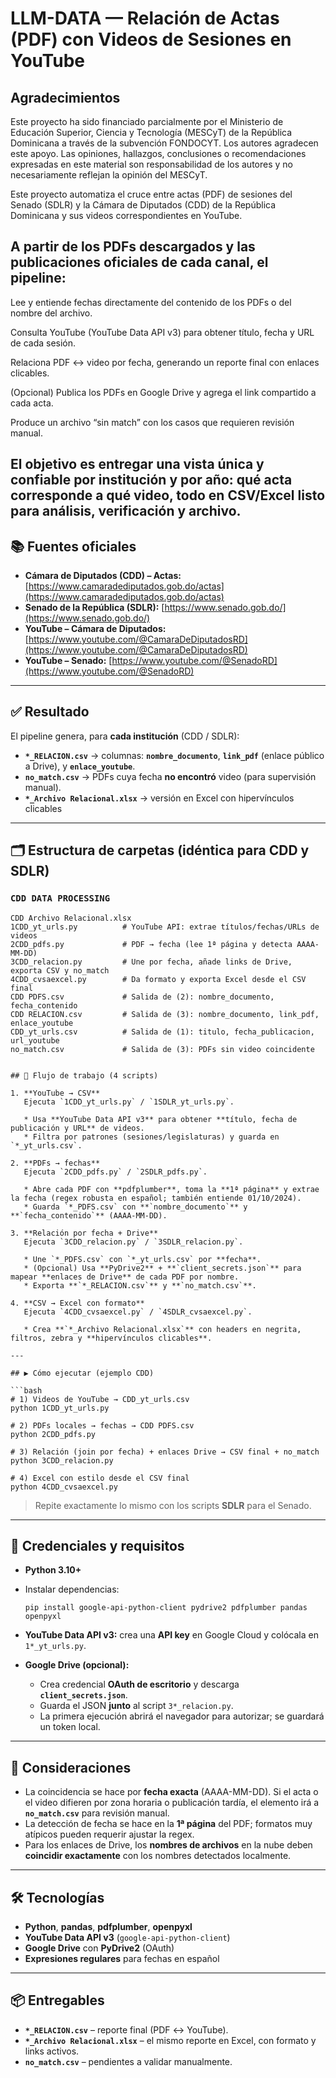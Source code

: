 # LLM-DATA — Relación de Actas (PDF) con Videos de Sesiones en YouTube
Agradecimientos
-
Este proyecto ha sido financiado parcialmente por el Ministerio de Educación Superior, Ciencia y Tecnología (MESCyT) de la República Dominicana a través de la subvención FONDOCYT. Los autores agradecen este apoyo. 
Las opiniones, hallazgos, conclusiones o recomendaciones expresadas en este material son responsabilidad de los autores y no necesariamente reflejan la opinión del MESCyT.

Este proyecto automatiza el cruce entre actas (PDF) de sesiones del Senado (SDLR) y la Cámara de Diputados (CDD) de la República Dominicana y sus videos correspondientes en YouTube.

A partir de los PDFs descargados y las publicaciones oficiales de cada canal, el pipeline:
-
Lee y entiende fechas directamente del contenido de los PDFs o del nombre del archivo.


Consulta YouTube (YouTube Data API v3) para obtener título, fecha y URL de cada sesión.


Relaciona PDF ↔ video por fecha, generando un reporte final con enlaces clicables.


(Opcional) Publica los PDFs en Google Drive y agrega el link compartido a cada acta.


Produce un archivo “sin match” con los casos que requieren revisión manual.


El objetivo es entregar una vista única y confiable por institución y por año: qué acta corresponde a qué video, todo en CSV/Excel listo para análisis, verificación y archivo.
---

## 📚 Fuentes oficiales

* **Cámara de Diputados (CDD) – Actas:** [https://www.camaradediputados.gob.do/actas](https://www.camaradediputados.gob.do/actas)
* **Senado de la República (SDLR):** [https://www.senado.gob.do/](https://www.senado.gob.do/)
* **YouTube – Cámara de Diputados:** [https://www.youtube.com/@CamaraDeDiputadosRD](https://www.youtube.com/@CamaraDeDiputadosRD)
* **YouTube – Senado:** [https://www.youtube.com/@SenadoRD](https://www.youtube.com/@SenadoRD)

---

## ✅ Resultado

El pipeline genera, para **cada institución** (CDD / SDLR):

* **`*_RELACION.csv`** → columnas: **`nombre_documento`**, **`link_pdf`** (enlace público a Drive), y **`enlace_youtube`**.
* **`no_match.csv`** → PDFs cuya fecha **no encontró** video (para supervisión manual).
* **`*_Archivo Relacional.xlsx`** → versión en Excel con hipervínculos clicables

---

## 🗂️ Estructura de carpetas (idéntica para CDD y SDLR)

### `CDD DATA PROCESSING`

```
CDD Archivo Relacional.xlsx
1CDD_yt_urls.py          # YouTube API: extrae títulos/fechas/URLs de videos
2CDD_pdfs.py             # PDF → fecha (lee 1ª página y detecta AAAA-MM-DD)
3CDD_relacion.py         # Une por fecha, añade links de Drive, exporta CSV y no_match
4CDD_cvsaexcel.py        # Da formato y exporta Excel desde el CSV final
CDD PDFS.csv             # Salida de (2): nombre_documento, fecha_contenido
CDD RELACION.csv         # Salida de (3): nombre_documento, link_pdf, enlace_youtube
CDD_yt_urls.csv          # Salida de (1): titulo, fecha_publicacion, url_youtube
no_match.csv             # Salida de (3): PDFs sin video coincidente


## 🔁 Flujo de trabajo (4 scripts)

1. **YouTube → CSV**
   Ejecuta `1CDD_yt_urls.py` / `1SDLR_yt_urls.py`.

   * Usa **YouTube Data API v3** para obtener **título, fecha de publicación y URL** de videos.
   * Filtra por patrones (sesiones/legislaturas) y guarda en `*_yt_urls.csv`.

2. **PDFs → fechas**
   Ejecuta `2CDD_pdfs.py` / `2SDLR_pdfs.py`.

   * Abre cada PDF con **pdfplumber**, toma la **1ª página** y extrae la fecha (regex robusta en español; también entiende 01/10/2024).
   * Guarda `*_PDFS.csv` con **`nombre_documento`** y **`fecha_contenido`** (AAAA-MM-DD).

3. **Relación por fecha + Drive**
   Ejecuta `3CDD_relacion.py` / `3SDLR_relacion.py`.

   * Une `*_PDFS.csv` con `*_yt_urls.csv` por **fecha**.
   * (Opcional) Usa **PyDrive2** + **`client_secrets.json`** para mapear **enlaces de Drive** de cada PDF por nombre.
   * Exporta **`*_RELACION.csv`** y **`no_match.csv`**.

4. **CSV → Excel con formato**
   Ejecuta `4CDD_cvsaexcel.py` / `4SDLR_cvsaexcel.py`.

   * Crea **`*_Archivo Relacional.xlsx`** con headers en negrita, filtros, zebra y **hipervínculos clicables**.

---

## ▶️ Cómo ejecutar (ejemplo CDD)

```bash
# 1) Videos de YouTube → CDD_yt_urls.csv
python 1CDD_yt_urls.py

# 2) PDFs locales → fechas → CDD PDFS.csv
python 2CDD_pdfs.py

# 3) Relación (join por fecha) + enlaces Drive → CSV final + no_match
python 3CDD_relacion.py

# 4) Excel con estilo desde el CSV final
python 4CDD_cvsaexcel.py
```

> Repite exactamente lo mismo con los scripts **SDLR** para el Senado.

---

## 🔐 Credenciales y requisitos

* **Python 3.10+**
* Instalar dependencias:

  ```
  pip install google-api-python-client pydrive2 pdfplumber pandas openpyxl
  ```
* **YouTube Data API v3:** crea una **API key** en Google Cloud y colócala en `1*_yt_urls.py`.
* **Google Drive (opcional):**

  * Crea credencial **OAuth de escritorio** y descarga **`client_secrets.json`**.
  * Guarda el JSON **junto** al script `3*_relacion.py`.
  * La primera ejecución abrirá el navegador para autorizar; se guardará un token local.

---

## 🧩 Consideraciones

* La coincidencia se hace por **fecha exacta** (AAAA-MM-DD). Si el acta o el video difieren por zona horaria o publicación tardía, el elemento irá a **`no_match.csv`** para revisión manual.
* La detección de fecha se hace en la **1ª página** del PDF; formatos muy atípicos pueden requerir ajustar la regex.
* Para los enlaces de Drive, los **nombres de archivos** en la nube deben **coincidir exactamente** con los nombres detectados localmente.

---

## 🛠️ Tecnologías

* **Python**, **pandas**, **pdfplumber**, **openpyxl**
* **YouTube Data API v3** (`google-api-python-client`)
* **Google Drive** con **PyDrive2** (OAuth)
* **Expresiones regulares** para fechas en español

---

## 📦 Entregables

* **`*_RELACION.csv`** – reporte final (PDF ↔ YouTube).
* **`*_Archivo Relacional.xlsx`** – el mismo reporte en Excel, con formato y links activos.
* **`no_match.csv`** – pendientes a validar manualmente.

